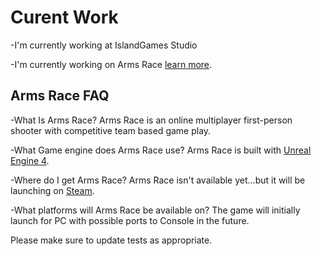 # Curent Work

-I'm currently working at IslandGames Studio

-I'm currently working on Arms Race [learn more](http://islandgamesstudio.tk).

## Arms Race FAQ

-What Is Arms Race? 
Arms Race is an online multiplayer first-person shooter with competitive team based game play.

-What Game engine does Arms Race use?
Arms Race is built with [Unreal Engine 4](https://unrealengine.com/).

-Where do I get Arms Race?
Arms Race isn't available yet...but it will be launching on [Steam](https://store.steampowered.com/).

-What platforms will Arms Race be available on?
The game will initially launch for PC with possible ports to Console in the future.

Please make sure to update tests as appropriate.
